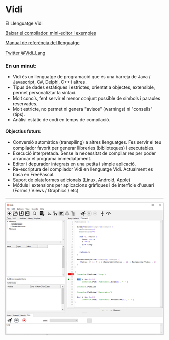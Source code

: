 # Vidi
El Llenguatge Vidi

[Baixar el compilador, mini-editor i exemples](https://github.com/davidberneda/Vidi/releases/tag/v0.0.13-alpha)

[Manual de referència del llenguatge](documentation/Vidi_Language_Reference.md)

[Twitter @Vidi_Lang](https://twitter.com/Vidi_Lang)

### En un minut:

* Vidi és un llenguatge de programació que és una barreja de Java / Javascript, C#, Delphi, C++ i altres.
* Tipus de dades estàtiques i estrictes, orientat a objectes, extensible, permet personaliztar la sintaxi.
* Molt concís, fent servir el menor conjunt possible de símbols i paraules reservades.
* Molt estricte, no permet ni genera "avisos" (warnings) ni "consells" (tips).
* Anàlisi estàtic de codi en temps de compilació.

#### Objectius futurs:

* Conversió automàtica (transpiling) a altres llenguatges. Fes servir el teu compilador favorit per generar llibreries (biblioteques) i executables.
* Execució interpretada. Sense la necessitat de compilar res per poder arrancar el programa immediatament.
* Editor i depurador integrats en una petita i simple aplicació.
* Re-escriptura del compilador Vidi en llenguatge Vidi. Actualment es basa en FreePascal.
* Suport de plataformes adicionals (Linux, Android, Apple)
* Móduls i extensions per aplicacions gràfiques i de interfície d'usuari (Forms / Views / Graphics / etc)

---

![Vidi IDE](documentation/images/fibonacci_0.0.12.png "Exemple Editor Vidi")

